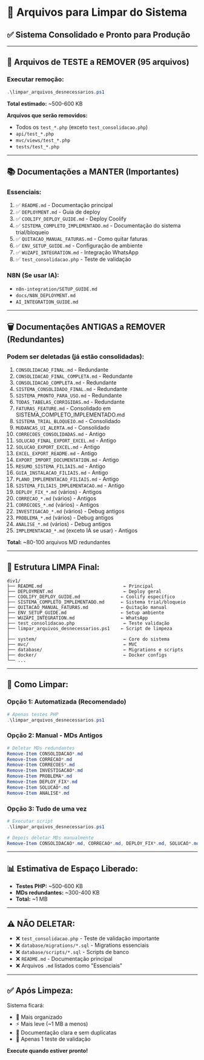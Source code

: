 # 🧹 Arquivos para Limpar do Sistema

## ✅ Sistema Consolidado e Pronto para Produção

---

## 📁 Arquivos de TESTE a REMOVER (95 arquivos)

### Executar remoção:
```powershell
.\limpar_arquivos_desnecessarios.ps1
```

**Total estimado:** ~500-600 KB

**Arquivos que serão removidos:**
- Todos os `test_*.php` (exceto `test_consolidacao.php`)
- `api/test_*.php`
- `mvc/views/test_*.php`
- `tests/test_*.php`

---

## 📚 Documentações a MANTER (Importantes)

### Essenciais:
1. ✅ `README.md` - Documentação principal
2. ✅ `DEPLOYMENT.md` - Guia de deploy
3. ✅ `COOLIFY_DEPLOY_GUIDE.md` - Deploy Coolify
4. ✅ `SISTEMA_COMPLETO_IMPLEMENTADO.md` - Documentação do sistema trial/bloqueio
5. ✅ `QUITACAO_MANUAL_FATURAS.md` - Como quitar faturas
6. ✅ `ENV_SETUP_GUIDE.md` - Configuração de ambiente
7. ✅ `WUZAPI_INTEGRATION.md` - Integração WhatsApp
8. ✅ `test_consolidacao.php` - Teste de validação

### N8N (Se usar IA):
- `n8n-integration/SETUP_GUIDE.md`
- `docs/N8N_DEPLOYMENT.md`
- `AI_INTEGRATION_GUIDE.md`

---

## 🗑️ Documentações ANTIGAS a REMOVER (Redundantes)

### Podem ser deletadas (já estão consolidadas):

1. `CONSOLIDACAO_FINAL.md` - Redundante
2. `CONSOLIDACAO_FINAL_COMPLETA.md` - Redundante
3. `CONSOLIDACAO_COMPLETA.md` - Redundante
4. `SISTEMA_CONSOLIDADO_FINAL.md` - Redundante
5. `SISTEMA_PRONTO_PARA_USO.md` - Redundante
6. `TODAS_TABELAS_CORRIGIDAS.md` - Redundante
7. `FATURAS_FEATURE.md` - Consolidado em SISTEMA_COMPLETO_IMPLEMENTADO.md
8. `SISTEMA_TRIAL_BLOQUEIO.md` - Consolidado
9. `MUDANCAS_UI_ALERTA.md` - Consolidado
10. `CORRECOES_CONSOLIDADAS.md` - Antigo
11. `SOLUCAO_FINAL_EXPORT_EXCEL.md` - Antigo
12. `SOLUCAO_EXPORT_EXCEL.md` - Antigo
13. `EXCEL_EXPORT_README.md` - Antigo
14. `EXPORT_IMPORT_DOCUMENTATION.md` - Antigo
15. `RESUMO_SISTEMA_FILIAIS.md` - Antigo
16. `GUIA_INSTALACAO_FILIAIS.md` - Antigo
17. `PLANO_IMPLEMENTACAO_FILIAIS.md` - Antigo
18. `SISTEMA_FILIAIS_IMPLEMENTACAO.md` - Antigo
19. `DEPLOY_FIX_*.md` (vários) - Antigos
20. `CORRECAO_*.md` (vários) - Antigos
21. `CORRECOES_*.md` (vários) - Antigos
22. `INVESTIGACAO_*.md` (vários) - Debug antigos
23. `PROBLEMA_*.md` (vários) - Debug antigos
24. `ANALISE_*.md` (vários) - Debug antigos
25. `IMPLEMENTACAO_*.md` (exceto IA se usar) - Antigos

**Total:** ~80-100 arquivos MD redundantes

---

## 🎯 Estrutura LIMPA Final:

```
div1/
├── README.md                              ← Principal
├── DEPLOYMENT.md                          ← Deploy geral
├── COOLIFY_DEPLOY_GUIDE.md               ← Coolify específico
├── SISTEMA_COMPLETO_IMPLEMENTADO.md      ← Sistema trial/bloqueio
├── QUITACAO_MANUAL_FATURAS.md            ← Quitação manual
├── ENV_SETUP_GUIDE.md                    ← Setup ambiente
├── WUZAPI_INTEGRATION.md                 ← WhatsApp
├── test_consolidacao.php                  ← Teste validação
├── limpar_arquivos_desnecessarios.ps1    ← Script de limpeza
│
├── system/                                ← Core do sistema
├── mvc/                                   ← MVC
├── database/                              ← Migrations e scripts
├── docker/                                ← Docker configs
└── ...
```

---

## 🚀 Como Limpar:

### Opção 1: Automatizada (Recomendado)
```powershell
# Apenas testes PHP
.\limpar_arquivos_desnecessarios.ps1
```

### Opção 2: Manual - MDs Antigos
```powershell
# Deletar MDs redundantes
Remove-Item CONSOLIDACAO*.md
Remove-Item CORRECAO*.md
Remove-Item CORRECOES*.md
Remove-Item INVESTIGACAO*.md
Remove-Item PROBLEMA*.md
Remove-Item DEPLOY_FIX*.md
Remove-Item SOLUCAO*.md
Remove-Item ANALISE*.md
```

### Opção 3: Tudo de uma vez
```powershell
# Executar script
.\limpar_arquivos_desnecessarios.ps1

# Depois deletar MDs manualmente
Remove-Item CONSOLIDACAO*.md, CORRECAO*.md, DEPLOY_FIX*.md, SOLUCAO*.md
```

---

## 📊 Estimativa de Espaço Liberado:

- **Testes PHP:** ~500-600 KB
- **MDs redundantes:** ~300-400 KB
- **Total:** ~1 MB

---

## ⚠️ NÃO DELETAR:

- ❌ `test_consolidacao.php` - Teste de validação importante
- ❌ `database/migrations/*.sql` - Migrations essenciais
- ❌ `database/scripts/*.sql` - Scripts de banco
- ❌ `README.md` - Documentação principal
- ❌ Arquivos `.md` listados como "Essenciais"

---

## ✅ Após Limpeza:

Sistema ficará:
- 🎯 Mais organizado
- ⚡ Mais leve (~1 MB a menos)
- 📖 Documentação clara e sem duplicatas
- 🧪 Apenas 1 teste de validação

**Execute quando estiver pronto!**

